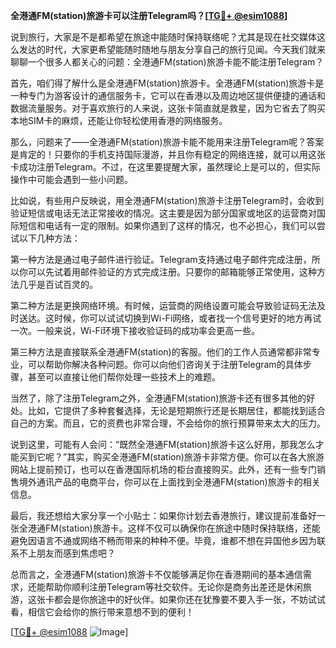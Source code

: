 **全港通FM(station)旅游卡可以注册Telegram吗？[[TG💪+ @esim1088](https://t.me/s/esim1088)]**

说到旅行，大家是不是都希望在旅途中能随时保持联络呢？尤其是现在社交媒体这么发达的时代，大家更希望能随时随地与朋友分享自己的旅行见闻。今天我们就来聊聊一个很多人都关心的问题：全港通FM(station)旅游卡能不能注册Telegram？

首先，咱们得了解什么是全港通FM(station)旅游卡。全港通FM(station)旅游卡是一种专门为游客设计的通信服务卡，它可以在香港以及周边地区提供便捷的通话和数据流量服务。对于喜欢旅行的人来说，这张卡简直就是救星，因为它省去了购买本地SIM卡的麻烦，还能让你轻松使用香港的网络服务。

那么，问题来了——全港通FM(station)旅游卡能不能用来注册Telegram呢？答案是肯定的！只要你的手机支持国际漫游，并且你有稳定的网络连接，就可以用这张卡成功注册Telegram。不过，在这里要提醒大家，虽然理论上是可以的，但实际操作中可能会遇到一些小问题。

比如说，有些用户反映说，用全港通FM(station)旅游卡注册Telegram时，会收到验证短信或电话无法正常接收的情况。这主要是因为部分国家或地区的运营商对国际短信和电话有一定的限制。如果你遇到了这样的情况，也不必担心，我们可以尝试以下几种方法：

第一种方法是通过电子邮件进行验证。Telegram支持通过电子邮件完成注册，所以你可以先试着用邮件验证的方式完成注册。只要你的邮箱能够正常使用，这种方法几乎是百试百灵的。

第二种方法是更换网络环境。有时候，运营商的网络设置可能会导致验证码无法及时送达。这时候，你可以试试切换到Wi-Fi网络，或者找一个信号更好的地方再试一次。一般来说，Wi-Fi环境下接收验证码的成功率会更高一些。

第三种方法是直接联系全港通FM(station)的客服。他们的工作人员通常都非常专业，可以帮助你解决各种问题。你可以向他们咨询关于注册Telegram的具体步骤，甚至可以直接让他们帮你处理一些技术上的难题。

当然了，除了注册Telegram之外，全港通FM(station)旅游卡还有很多其他的好处。比如，它提供了多种套餐选择，无论是短期旅行还是长期居住，都能找到适合自己的方案。而且，它的资费也非常合理，不会给你的旅行预算带来太大的压力。

说到这里，可能有人会问：“既然全港通FM(station)旅游卡这么好用，那我怎么才能买到它呢？”其实，购买全港通FM(station)旅游卡非常方便。你可以在各大旅游网站上提前预订，也可以在香港国际机场的柜台直接购买。此外，还有一些专门销售境外通讯产品的电商平台，你可以在上面找到全港通FM(station)旅游卡的相关信息。

最后，我还想给大家分享一个小贴士：如果你计划去香港旅行，建议提前准备好一张全港通FM(station)旅游卡。这样不仅可以确保你在旅途中随时保持联络，还能避免因语言不通或网络不畅而带来的种种不便。毕竟，谁都不想在异国他乡因为联系不上朋友而感到焦虑吧？

总而言之，全港通FM(station)旅游卡不仅能够满足你在香港期间的基本通信需求，还能帮助你顺利注册Telegram等社交软件。无论你是商务出差还是休闲旅游，这张卡都会是你旅途中的好伙伴。如果你还在犹豫要不要入手一张，不妨试试看，相信它会给你的旅行带来意想不到的便利！

[[TG💪+ @esim1088](https://t.me/s/esim1088) ![Image](https://i.postimg.cc/4NQfJmqS/Snipaste-2025-05-13-00-14-12.png)]